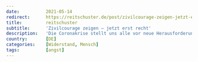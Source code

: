 ```yaml
---
date:          2021-05-14
redirect:      https://reitschuster.de/post/zivilcourage-zeigen-jetzt-erst-recht/
title:         reitschuster
subtitle:      'Zivilcourage zeigen – jetzt erst recht'
description:   'Die Coronakrise stellt uns alle vor neue Herausforderungen, es ist höchste Zeit, etwas zu tun. Doch gerade das ist es, was sehr vielen Menschen Probleme bereitet. Sie verstecken sich lieber hinter ihren Ausreden, schreibt die Buchautorin und Visualisierungs-Therapeutin Simone Riesmeier – und ruft zum aktiven Handeln auf.'
country:       [DE]
categories:    [Widerstand, Mensch]
tags:          [angst]
---
```

